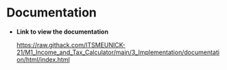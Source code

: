 # Documentation

* **Link to view the documentation**

    https://raw.githack.com/ITSMEUNICK-21/M1_Income_and_Tax_Calculator/main/3_Implementation/documentation/html/index.html
